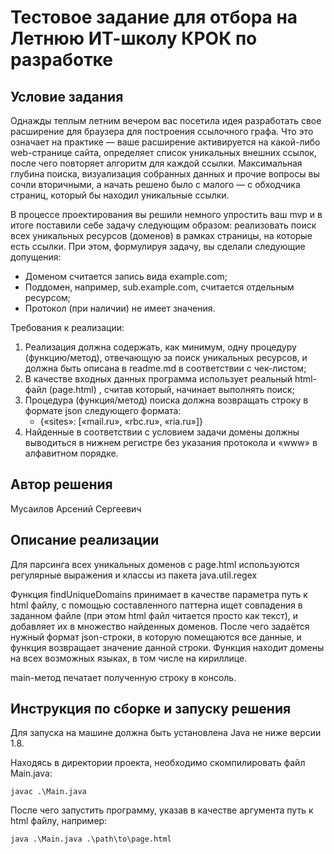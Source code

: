# Тестовое задание для отбора на Летнюю ИТ-школу КРОК по разработке

## Условие задания
Однажды теплым летним вечером вас посетила идея разработать свое расширение для браузера для построения ссылочного графа. Что это означает на практике — ваше расширение активируется на какой-либо web-странице сайта, определяет список уникальных внешних ссылок, после чего повторяет алгоритм для каждой ссылки. Максимальная глубина поиска, визуализация собранных данных и прочие вопросы вы сочли вторичными, а начать решено было с малого — с обходчика страниц, который бы находил уникальные ссылки.

В процессе проектирования вы решили немного упростить ваш mvp и в итоге поставили себе задачу следующим образом: реализовать поиск всех уникальных ресурсов (доменов) в рамках страницы, на которые есть ссылки. При этом, формулируя задачу, вы сделали следующие допущения:
- Доменом считается запись вида example.com;
- Поддомен, например, sub.example.com,  считается отдельным ресурсом;
- Протокол (при наличии) не имеет значения.

Требования к реализации:
1. Реализация должна содержать, как минимум, одну процедуру (функцию/метод), отвечающую за поиск уникальных ресурсов, и должна быть описана в readme.md в соответствии с чек-листом;
2. В качестве входных данных программа использует реальный html-файл (page.html)	, считав который, начинает выполнять поиск;
3. Процедура (функция/метод) поиска должна возвращать строку в формате json следующего формата:
   - {«sites»: [«mail.ru», «rbc.ru», «ria.ru»]}
4. Найденные в соответствии с условием задачи домены должны выводиться в нижнем регистре без указания протокола и «www» в алфавитном порядке.

## Автор решения
Мусаилов Арсений Сергеевич
## Описание реализации
Для парсинга всех уникальных доменов с page.html используются регулярные выражения и классы из пакета java.util.regex

Функция findUniqueDomains принимает в качестве параметра путь к html файлу, с помощью составленного паттерна ищет совпадения в заданном файле (при этом html файл читается просто как текст), и добавляет их в множество найденных доменов. После чего задаётся нужный формат json-строки, в которую помещаются все данные, и функция возвращает значение данной строки.
Функция находит домены на всех возможных языках, в том числе на кириллице.

main-метод печатает полученную строку в консоль.

## Инструкция по сборке и запуску решения
Для запуска на машине должна быть установлена Java не ниже версии 1.8.

Находясь в директории проекта, необходимо скомпилировать файл Main.java:
```
javac .\Main.java
```
После чего запустить программу, указав в качестве аргумента путь к html файлу, например:
```
java .\Main.java .\path\to\page.html
```
